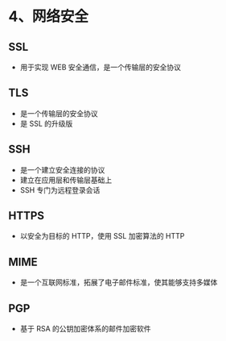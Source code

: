 # 4、网络安全

## SSL

- 用于实现 WEB 安全通信，是一个传输层的安全协议

## TLS

- 是一个传输层的安全协议
- 是 SSL 的升级版

## SSH

- 是一个建立安全连接的协议
- 建立在应用层和传输层基础上
- SSH 专门为远程登录会话

## HTTPS

- 以安全为目标的 HTTP，使用 SSL 加密算法的 HTTP

## MIME

- 是一个互联网标准，拓展了电子邮件标准，使其能够支持多媒体

## PGP

- 基于 RSA 的公钥加密体系的邮件加密软件
